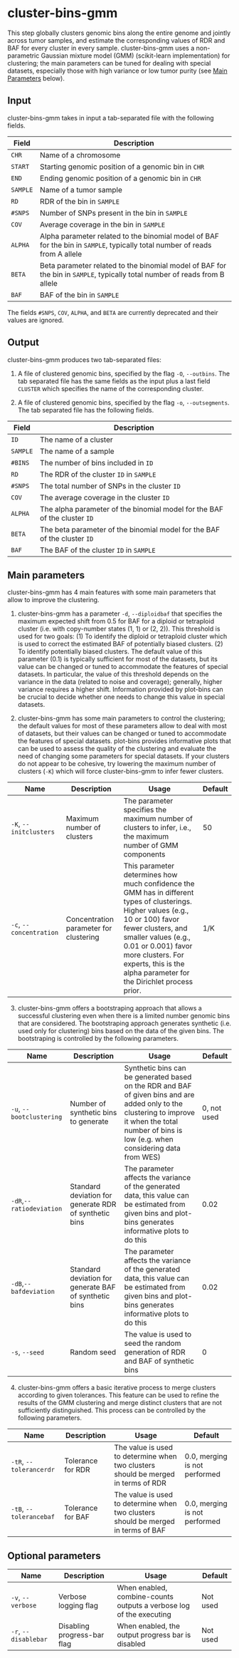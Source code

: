 # cluster-bins-gmm

This step globally clusters genomic bins along the entire genome and jointly across tumor samples, and estimate the corresponding values of RDR and BAF for every cluster in every sample.
cluster-bins-gmm uses a non-parametric Gaussian mixture model (GMM) (scikit-learn implementation) for clustering; the main parameters can be tuned for dealing with special datasets, especially those with high variance or low tumor purity (see [Main Parameters](#main-parameters) below).

## Input

cluster-bins-gmm takes in input a tab-separated file with the following fields.

| Field | Description |
|-------|-------------|
| `CHR` | Name of a chromosome |
| `START` | Starting genomic position of a genomic bin in `CHR` |
| `END` | Ending genomic position of a genomic bin in `CHR` |
| `SAMPLE` | Name of a tumor sample |
| `RD` | RDR of the bin in `SAMPLE` |
| `#SNPS` | Number of SNPs present in the bin in `SAMPLE` |
| `COV` | Average coverage in the bin in `SAMPLE` |
| `ALPHA` | Alpha parameter related to the binomial model of BAF for the bin in `SAMPLE`, typically total number of reads from A allele |
| `BETA` | Beta parameter related to the binomial model of BAF for the bin in `SAMPLE`, typically total number of reads from B allele |
| `BAF` | BAF of the bin in `SAMPLE` |

The fields `#SNPS`, `COV`, `ALPHA`, and `BETA` are currently deprecated and their values are ignored.

## Output

cluster-bins-gmm produces two tab-separated files:

1. A file of clustered genomic bins, specified by the flag `-O`, `--outbins`. The tab separated file has the same fields as the input plus a last field `CLUSTER` which specifies the name of the corresponding cluster.

2. A file of clustered genomic bins, specified by the flag `-o`, `--outsegments`. The tab separated file has the following fields.

| Field | Description |
|-------|-------------|
| `ID` | The name of a cluster |
| `SAMPLE` | The name of a sample |
| `#BINS` | The number of bins included in `ID` |
| `RD` | The RDR of the cluster `ID` in `SAMPLE` |
| `#SNPS` | The total number of SNPs in the cluster `ID` |
| `COV` | The average coverage in the cluster `ID` |
| `ALPHA` | The alpha parameter of the binomial model for the BAF of the cluster `ID` |
| `BETA` | The beta parameter of the binomial model for the BAF of the cluster `ID` |
| `BAF` | The BAF of the cluster `ID` in `SAMPLE` |


## Main parameters

cluster-bins-gmm has 4 main features with some main parameters that allow  to improve the clustering.

1. cluster-bins-gmm has a parameter `-d`, `--diploidbaf` that specifies the maximum expected shift from 0.5 for BAF for a diploid or tetraploid cluster (i.e. with copy-number states (1, 1) or (2, 2)). This threshold is used for two goals: (1) To identify the diploid or tetraploid cluster which is used to correct the estimated BAF of potentially biased clusters. (2) To identify potentially biased clusters.
The default value of this parameter (0.1) is typically sufficient for most of the datasets, but its value can be changed or tuned to accommodate the features of special datasets.
In particular, the value of this threshold depends on the variance in the data (related to noise and coverage); generally, higher variance requires a higher shift.
Information provided by plot-bins can be crucial to decide whether one needs to change this value in special datasets.

2. cluster-bins-gmm has some main parameters to control the clustering; the default values for most of these parameters allow to deal with most of datasets, but their values can be changed or tuned to accommodate the features of special datasets.
plot-bins provides informative plots that can be used to assess the quality of the clustering and evaluate the need of changing some parameters for special datasets.
If your clusters do not appear to be cohesive, try lowering the maximum number of clusters (`-K`) which will force cluster-bins-gmm to infer fewer clusters.

| Name | Description | Usage | Default |
|------|-------------|-------|---------|
| `-K`, `--initclusters` | Maximum number of clusters | The parameter specifies the maximum number of clusters to infer, i.e., the maximum number of GMM components | 50 |
| `-c`, `--concentration` | Concentration parameter for clustering | This parameter determines how much confidence the GMM has in different types of clusterings. Higher values (e.g., 10 or 100)  favor fewer clusters, and smaller values (e.g., 0.01 or 0.001) favor more clusters. For experts, this is the alpha parameter for the Dirichlet process prior. | 1/K |

3. cluster-bins-gmm offers a bootstraping approach that allows a successful clustering even when there is a limited number genomic bins that are considered. The bootstraping approach generates synthetic (i.e. used only for clustering) bins based on the data of the given bins. The bootstraping is controlled by the following parameters.

| Name | Description | Usage | Default |
|------|-------------|-------|---------|
| `-u`, `--bootclustering` | Number of synthetic bins to generate | Synthetic bins can be generated based on the RDR and BAF of given bins and are added only to the clustering to improve it when the total number of bins is low (e.g. when considering data from WES) | 0, not used |
| `-dR`,`--ratiodeviation` | Standard deviation for generate RDR of synthetic bins | The parameter affects the variance of the generated data, this value can be estimated from given bins and plot-bins generates informative plots to do this | 0.02 |
| `-dB`,`--bafdeviation` | Standard deviation for generate BAF of synthetic bins | The parameter affects the variance of the generated data, this value can be estimated from given bins and plot-bins generates informative plots to do this | 0.02 |
| `-s`, `--seed` | Random seed | The value is used to seed the random generation of RDR and BAF of synthetic bins | 0 |

4. cluster-bins-gmm offers a basic iterative process to merge clusters according to given tolerances. This feature can be used to refine the results of the GMM clustering and merge distinct clusters that are not sufficiently distinguished. This process can be controlled by the following parameters.

| Name | Description | Usage | Default |
|------|-------------|-------|---------|
| `-tR`, `--tolerancerdr` | Tolerance for RDR | The value is used to determine when two clusters should be merged in terms of RDR | 0.0, merging is not performed |
| `-tB`, `--tolerancebaf` | Tolerance for BAF | The value is used to determine when two clusters should be merged in terms of BAF | 0.0, merging is not performed |

## Optional parameters

| Name | Description | Usage | Default |
|------|-------------|-------|---------|
| `-v`, `--verbose`  | Verbose logging flag | When enabled, combine-counts outputs a verbose log of the executing | Not used |
| `-r`, `--disablebar` | Disabling progress-bar flag | When enabled, the output progress bar is disabled | Not used |
